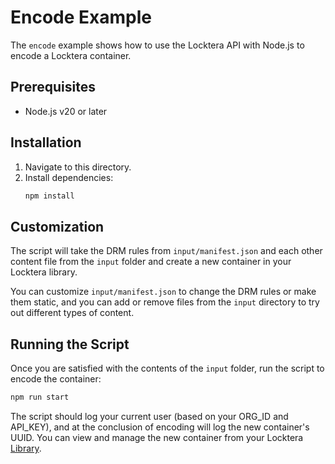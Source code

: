 # Encode Example

The `encode` example shows how to use the Locktera API with Node.js to encode a Locktera container.

## Prerequisites

- Node.js v20 or later

## Installation

1. Navigate to this directory.
2. Install dependencies:
	```sh
	npm install
	```

## Customization

The script will take the DRM rules from `input/manifest.json` and each other content file from the `input` folder and create a new container in your Locktera library.

You can customize `input/manifest.json` to change the DRM rules or make them static, and you can add or remove files from the `input` directory to try out different types of content.

## Running the Script

Once you are satisfied with the contents of the `input` folder, run the script to encode the container:

```sh
npm run start
```

The script should log your current user (based on your ORG_ID and API_KEY), and at the conclusion of encoding will log the new container's UUID. You can view and manage the new container from your Locktera [Library](https://test.locktera.com/#/files).

